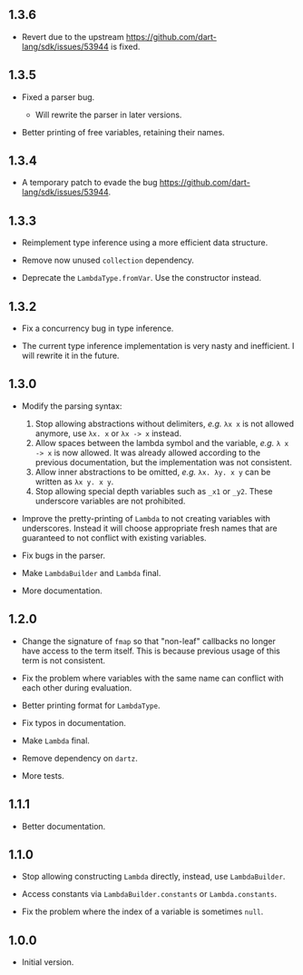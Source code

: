 ## 1.3.6

- Revert due to the upstream https://github.com/dart-lang/sdk/issues/53944 is fixed.

## 1.3.5

- Fixed a parser bug.
  - Will rewrite the parser in later versions.

- Better printing of free variables, retaining their names.

## 1.3.4

- A temporary patch to evade the bug https://github.com/dart-lang/sdk/issues/53944.

## 1.3.3

- Reimplement type inference using a more efficient data structure.

- Remove now unused `collection` dependency.

- Deprecate the `LambdaType.fromVar`. Use the constructor instead.

## 1.3.2

- Fix a concurrency bug in type inference.

- The current type inference implementation is very nasty and inefficient. I
  will rewrite it in the future.

## 1.3.0

- Modify the parsing syntax:
  1. Stop allowing abstractions without delimiters, *e.g.* `λx x` is not allowed
     anymore, use `λx. x` or `λx -> x` instead.
  2. Allow spaces between the lambda symbol and the variable, *e.g.* `λ x -> x`
     is now allowed. It was already allowed according to the previous
      documentation, but the implementation was not consistent.
  3. Allow inner abstractions to be omitted, *e.g.* `λx. λy. x y` can be
     written as `λx y. x y`.
  4. Stop allowing special depth variables such as `_x1` or `_y2`. These
     underscore variables are not prohibited.

- Improve the pretty-printing of `Lambda` to not creating variables with
  underscores. Instead it will choose appropriate fresh names that are
  guaranteed to not conflict with existing variables.

- Fix bugs in the parser.

- Make `LambdaBuilder` and `Lambda` final.

- More documentation.


## 1.2.0

- Change the signature of `fmap` so that "non-leaf" callbacks no longer have access
  to the term itself. This is because previous usage of this term is not consistent.

- Fix the problem where variables with the same name can conflict with each other
  during evaluation.

- Better printing format for `LambdaType`.

- Fix typos in documentation.

- Make `Lambda` final.

- Remove dependency on `dartz`.

- More tests.


## 1.1.1

- Better documentation.


## 1.1.0

- Stop allowing constructing `Lambda` directly, instead, use `LambdaBuilder`.

- Access constants via `LambdaBuilder.constants` or `Lambda.constants`.

- Fix the problem where the index of a variable is sometimes `null`.


## 1.0.0

- Initial version.
